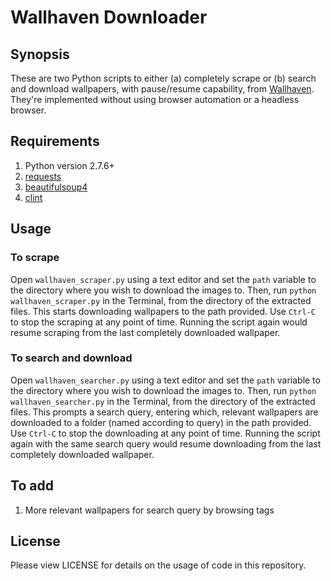 <h1><b>Wallhaven Downloader</b></h1>

<h2><b>Synopsis</b></h2>

These are two Python scripts to either (a) completely scrape or (b) search and download wallpapers, with pause/resume capability, from [Wallhaven](alpha.wallhaven.cc). They're implemented without using browser automation or a headless browser.

<h2><b>Requirements</b></h2>

1. Python version 2.7.6+ 
2. [requests](https://pypi.python.org/pypi/requests)
3. [beautifulsoup4](https://pypi.python.org/pypi/beautifulsoup4)
4. [clint](https://pypi.python.org/pypi/clint)

<h2><b>Usage</b></h2>

<h3>To scrape</h3>

Open `wallhaven_scraper.py` using a text editor and set the `path` variable to the directory where you wish to download the images to. Then, run `python wallhaven_scraper.py` in the Terminal, from the directory of the extracted files. This starts downloading wallpapers to the path provided. Use `Ctrl-C` to stop the scraping at any point of time. Running the script again would resume scraping from the last completely downloaded wallpaper.

<h3>To search and download</h3>

Open `wallhaven_searcher.py` using a text editor and set the `path` variable to the directory where you wish to download the images to. Then, run `python wallhaven_searcher.py` in the Terminal, from the directory of the extracted files. This prompts a search query, entering which, relevant wallpapers are downloaded to a folder (named according to query) in the path provided. Use `Ctrl-C` to stop the downloading at any point of time. Running the script again with the same search query would resume downloading from the last completely downloaded wallpaper.

<h2><b>To add</b></h2>

1. More relevant wallpapers for search query by browsing tags

<h2><b>License</b></h2>

Please view LICENSE for details on the usage of code in this repository.
